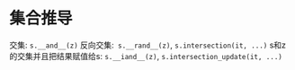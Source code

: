 # 集合推导
交集: `s.__and__(z)`
反向交集:` s.__rand__(z)`, `s.intersection(it, ...)`
s和z的交集并且把结果赋值给s: `s.__iand__(z)`, `s.intersection_update(it, ...)`
